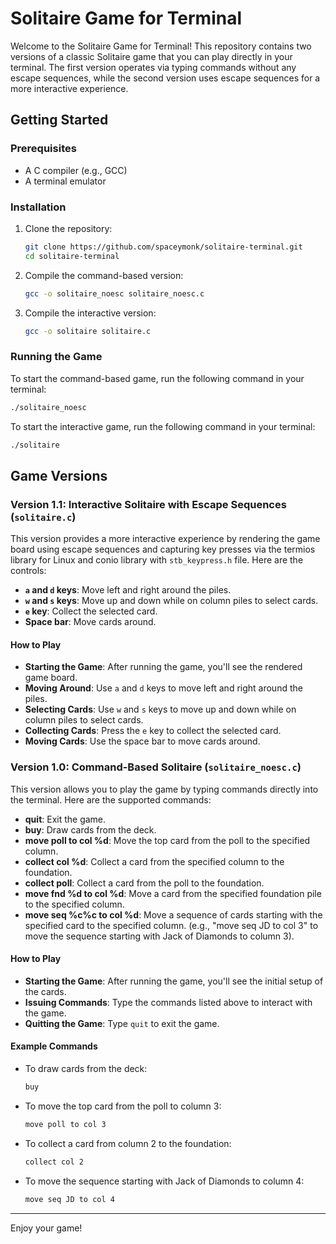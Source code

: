 # Solitaire Game for Terminal

Welcome to the Solitaire Game for Terminal! This repository contains two versions of a classic Solitaire game that you can play directly in your terminal. The first version operates via typing commands without any escape sequences, while the second version uses escape sequences for a more interactive experience.

## Getting Started

### Prerequisites

- A C compiler (e.g., GCC)
- A terminal emulator

### Installation

1. Clone the repository:
    ```sh
    git clone https://github.com/spaceymonk/solitaire-terminal.git
    cd solitaire-terminal
    ```

2. Compile the command-based version:
    ```sh
    gcc -o solitaire_noesc solitaire_noesc.c
    ```

3. Compile the interactive version:
    ```sh
    gcc -o solitaire solitaire.c
    ```

### Running the Game

To start the command-based game, run the following command in your terminal:
```sh
./solitaire_noesc
```

To start the interactive game, run the following command in your terminal:
```sh
./solitaire
```

## Game Versions

### Version 1.1: Interactive Solitaire with Escape Sequences (`solitaire.c`)

This version provides a more interactive experience by rendering the game board using escape sequences and capturing key presses via the termios library for Linux and conio library with `stb_keypress.h` file. Here are the controls:

- **`a` and `d` keys**: Move left and right around the piles.
- **`w` and `s` keys**: Move up and down while on column piles to select cards.
- **`e` key**: Collect the selected card.
- **Space bar**: Move cards around.

#### How to Play

- **Starting the Game**: After running the game, you'll see the rendered game board.
- **Moving Around**: Use `a` and `d` keys to move left and right around the piles.
- **Selecting Cards**: Use `w` and `s` keys to move up and down while on column piles to select cards.
- **Collecting Cards**: Press the `e` key to collect the selected card.
- **Moving Cards**: Use the space bar to move cards around.

### Version 1.0: Command-Based Solitaire (`solitaire_noesc.c`)

This version allows you to play the game by typing commands directly into the terminal. Here are the supported commands:

- **quit**: Exit the game.
- **buy**: Draw cards from the deck.
- **move poll to col %d**: Move the top card from the poll to the specified column.
- **collect col %d**: Collect a card from the specified column to the foundation.
- **collect poll**: Collect a card from the poll to the foundation.
- **move fnd %d to col %d**: Move a card from the specified foundation pile to the specified column.
- **move seq %c%c to col %d**: Move a sequence of cards starting with the specified card to the specified column. (e.g., "move seq JD to col 3" to move the sequence starting with Jack of Diamonds to column 3).

#### How to Play

- **Starting the Game**: After running the game, you'll see the initial setup of the cards.
- **Issuing Commands**: Type the commands listed above to interact with the game.
- **Quitting the Game**: Type `quit` to exit the game.

#### Example Commands

- To draw cards from the deck:
  ```sh
  buy
  ```

- To move the top card from the poll to column 3:
  ```sh
  move poll to col 3
  ```

- To collect a card from column 2 to the foundation:
  ```sh
  collect col 2
  ```

- To move the sequence starting with Jack of Diamonds to column 4:
  ```sh
  move seq JD to col 4
  ```

---

Enjoy your game!